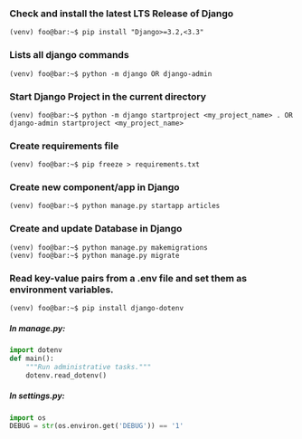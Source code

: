 ### Check and install the latest LTS Release of Django

```console
(venv) foo@bar:~$ pip install "Django>=3.2,<3.3"
```

### Lists all django commands

```console
(venv) foo@bar:~$ python -m django OR django-admin
```

### Start Django Project in the current directory

```console
(venv) foo@bar:~$ python -m django startproject <my_project_name> . OR django-admin startproject <my_project_name>
```

### Create requirements file

```console
(venv) foo@bar:~$ pip freeze > requirements.txt
```

### Create new component/app in Django

```console
(venv) foo@bar:~$ python manage.py startapp articles
```

### Create and update Database in Django

```console
(venv) foo@bar:~$ python manage.py makemigrations
(venv) foo@bar:~$ python manage.py migrate
```
### Read key-value pairs from a .env file and set them as environment variables.

```console
(venv) foo@bar:~$ pip install django-dotenv
```
##### In manage.py:

```python
import dotenv
def main():
    """Run administrative tasks."""
    dotenv.read_dotenv()
```

##### In settings.py:

```python
import os
DEBUG = str(os.environ.get('DEBUG')) == '1'
```
